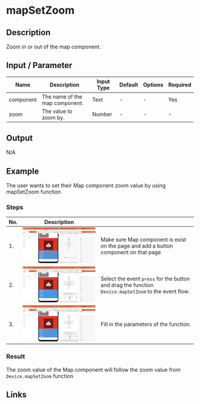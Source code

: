 # mapSetZoom

## Description

Zoom in or out of the map component.

## Input / Parameter

| Name | Description | Input Type | Default | Options | Required |
| ------ | ------ | ------ | ------ | ------ | ------ |
| component | The name of the map component. | Text | - | - | Yes |
| zoom | The value to zoom by. | Number | - | - | - |

## Output

N/A

## Example

The user wants to set their Map component zoom value by using mapSetZoom function

<!-- Share a scenario, like a user requirements. -->

### Steps

| No. | Description |  |
| ------ | ------ | ------ |
| 1. | ![](./mapSetZoom-step-1.png) | Make sure Map component is exist on the page and add a button component on that page |
| 2. | ![](./mapSetZoom-step-2.png) | Select the event `press` for the button and drag the function `Device.mapSetZoom` to the event flow. |
| 3. | ![](./mapSetZoom-step-3.png) | Fill in the parameters of the function. |

### Result

The zoom value of the Map component will follow the zoom value from `Device.mapSetZoom` function

<!-- Explain the output.

Format: ![]({image-path}) -->

## Links